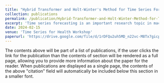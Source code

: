 ```yaml
---
title: "Hybrid Transformer and Holt-Winter's Method for Time Series Forecasting"
collection: publications
permalink: /publication/Hybrid-Transformer-and-Holt-Winter-Method-for-Time-Series-Forecasting
excerpt: 'Time series forecasting is an important research topic in machine learning due to its prevalence in social and scientific applications. Multi-model forecasting paradigm, including model hybridization and model combination, is shown to be more effective than single-model forecasting in the M4 competition. In this study, we hybridize exponential smoothing with transformer architecture to capture both levels and seasonal patterns while exploiting the complex non-linear trend in time series data. We show that our model can capture complex trends and seasonal patterns with moderately improvement in comparison to the state-of-the-arts result from the M4 competition.'
date: 2024-02-15
venue: 'Time Series for Health Workshop'
paperurl: 'https://drive.google.com/file/d/1rDFQu2uh5MD_n22vc-M8Tx7gicp0nWOG/view'
---
```


The contents above will be part of a list of publications, if the user clicks the link for the publication than the contents of section will be rendered as a full page, allowing you to provide more information about the paper for the reader. When publications are displayed as a single page, the contents of the above "citation" field will automatically be included below this section in a smaller font.
